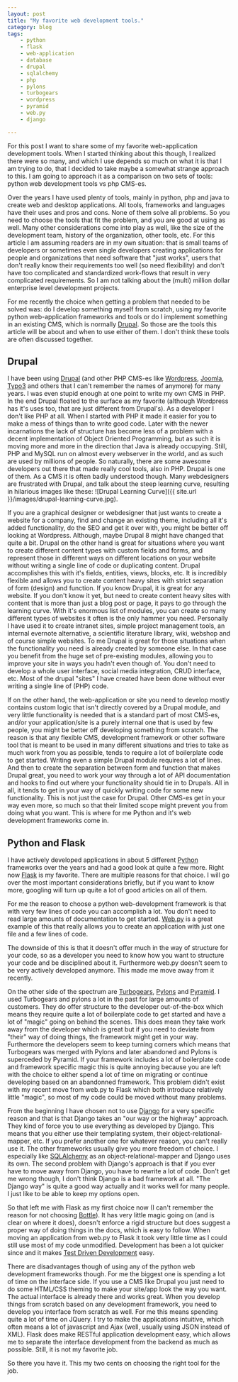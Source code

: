 ```yaml
---
layout: post
title: "My favorite web development tools."
category: blog
tags: 
    - python
    - flask
    - web-application
    - database
    - drupal
    - sqlalchemy
    - php
    - pylons
    - turbogears
    - wordpress
    - pyramid
    - web.py
    - django

---
```

For this post I want to share some of my favorite web-application development tools. When I started thinking about this though, I realized there were so many, and which I use depends so much on what it is that I am trying to do, that I decided to take maybe a somewhat strange approach to this. I am going to approach it as a comparison on two sets of tools: python web development tools vs php CMS-es.

Over the years I have used plenty of tools, mainly in python, php and java to create web and desktop applications. All tools, frameworks and languages have their uses and pros and cons. None of them solve all problems. So you need to choose the tools that fit the problem, and you are good at using as well. Many other considerations come into play as well, like the size of the development team, history of the organization, other tools, etc. For this article I am assuming readers are in my own situation: that is small teams of developers or sometimes even single developers creating applications for people and organizations that need software that "just works", users that don't really know their requirements too well (so need flexibility) and don't have too complicated and standardized work-flows that result in very complicated requirements. So I am not talking about the (multi) million dollar enterprise level development projects.

For me recently the choice when getting a problem that needed to be solved was: do I develop something myself from scratch, using my favorite python web-application frameworks and tools or do I implement something in an existing CMS, which is normally [Drupal](http://www.drupal.org). So those are the tools this article will be about and when to use either of them. I don't think these tools are often discussed together.

## Drupal ##
I have been using [Drupal](http://www.drupal.org) (and other PHP CMS-es like [Wordpress](http://www.wordpress.com), [Joomla](http://www.joomla.org), [Typo3](http://www.typo3.org) and others that I can't remember the names of anymore) for many years. I was even stupid enough at one point to write my own CMS in PHP. In the end Drupal floated to the surface as my favorite (although Wordpress has it's uses too, that are just different from Drupal's). As a developer I don't like PHP at all. When I started with PHP it made it easier for you to make a mess of things than to write good code. Later with the newer incarnations the lack of structure has become less of a problem with a decent implementation of Object Oriented Programming, but as such it is moving more and more in the direction that Java is already occupying. Still, PHP and MySQL run on almost every webserver in the world, and as such are used by millions of people. So naturally, there are some awesome developers out there that made really cool tools, also in PHP. Drupal is one of them. 
As a CMS it is often badly understood though. Many webdesigners are frustrated with Drupal, and talk about the steep learning curve, resulting in hilarious images like these: ![Drupal Learning Curve]({{ site.url }}/images/drupal-learning-curve.jpg). 

If you are a graphical designer or webdesigner that just wants to create a website for a company, find and change an existing theme, including all it's added functionality, do the SEO and get it over with, you might be better off looking at Wordpress. Although, maybe Drupal 8 might have changed that quite a bit. Drupal on the other hand is great for situations where you want to create different content types with custom fields and forms, and represent those in different ways on different locations on your website without writing a single line of code or duplicating content. Drupal accomplishes this with it's fields, entities, views, blocks, etc. It is incredibly flexible and allows you to create content heavy sites with strict separation of form (design) and function. If you know Drupal, it is great for any website. If you don't know it yet, but need to create content heavy sites with content that is more than just a blog post or page, it pays to go through the learning curve. With it's enormous list of modules, you can create so many different types of websites it often is the only hammer you need. Personally I have used it to create intranet sites, simple project management tools, an internal evernote alternative, a scientific literature library, wiki, webshop and of course simple websites. To me Drupal is great for those situations when the functionality you need is already created by someone else. In that case you benefit from the huge set of pre-existing modules, allowing you to improve your site in ways you hadn't even though of. You don't need to develop a whole user interface, social media integration, CRUD interface, etc. Most of the drupal "sites" I have created have been done without ever writing a single line of (PHP) code. 

If on the other hand, the web-application or site you need to develop mostly contains custom logic that isn't directly covered by a Drupal module, and very little functionality is needed that is a standard part of most CMS-es, and/or your application/site is a purely internal one that is used by few people, you might be better off developing something from scratch. The reason is that any flexible CMS, development framework or other software tool that is meant to be used in many different situations and tries to take as much work from you as possible, tends to require a lot of boilerplate code to get started. Writing even a simple Drupal module requires a lot of lines. And then to create the separation between form and function that makes Drupal great, you need to work your way through a lot of API documentation and hooks to find out where your functionality should tie in to Drupals. All in all, it tends to get in your way of quickly writing code for some new functionality. This is not just the case for Drupal. Other CMS-es get in your way even more, so much so that their limited scope might prevent you from doing what you want. This is where for me Python and it's web development frameworks come in.

## Python and Flask ##

I have actively developed applications in about 5 different [Python](http://www.python.org) frameworks over the years and had a good look at quite a few more. Right now [Flask](http://flask.pocoo.org) is my favorite. There are multiple reasons for that choice. I will go over the most important considerations briefly, but if you want to know more, googling will turn up quite a lot of good articles on all of them. 

For me the reason to choose a python web-development framework is that with very few lines of code you can accomplish a lot. You don't need to read large amounts of documentation to get started. [Web.py](http://webpy.org/) is a great example of this that really allows you to create an application with just one file and a few lines of code. 

The downside of this is that it doesn't offer much in the way of structure for your code, so as a developer you need to know how you want to structure your code and be disciplined about it. Furthermore web.py doesn't seem to be very actively developed anymore. This made me move away from it recently. 

On the other side of the spectrum are [Turbogears](http://turbogears.org/), [Pylons](http://www.pylonsproject.org/) and [Pyramid](http://www.pylonsproject.org/). I used Turbogears and pylons a lot in the past for large amounts of customers. They do offer structure to the developer out-of-the-box which means they require quite a lot of boilerplate code to get started and have a lot of "magic" going on behind the scenes. This does mean they take work away from the developer which is great but if you need to deviate from "their" way of doing things, the framework might get in your way. Furthermore the developers seem to keep turning corners which means that Turbogears was merged with Pylons and later abandoned and Pylons is superceded by Pyramid. If your framework includes a lot of boilerplate code and framework specific magic this is quite annoying because you are left with the choice to either spend a lot of time on migrating or continue developing based on an abandonned framework. This problem didn't exist with my recent move from web.py to Flask which both introduce relatively little "magic", so most of my code could be moved without many problems. 

From the beginning I have chosen not to use [Django](https://www.djangoproject.com/) for a very specific reason and that is that Django takes an "our way or the highway" approach. They kind of force you to use everything as developed by Django. This means that you either use their templating system, their object-relational-mapper, etc. If you prefer another one for whatever reason, you can't really use it. The other frameworks usually give you more freedom of choice. I especially like [SQLAlchemy](http://www.sqlalchemy.org/) as an object-relational-mapper and Django uses its own. The second problem with Django's approach is that if you ever have to move away from Django, you have to rewrite a lot of code. Don't get me wrong though, I don't think Django is a bad framework at all. "The Django way" is quite a good way actually and it works well for many people. I just like to be able to keep my options open. 

So that left me with Flask as my first choice now (I can't remember the reason for not choosing [Bottle](http://bottlepy.org/)). It has very little magic going on (and is clear on where it does), doesn't enforce a rigid structure but does suggest a proper way of doing things in the docs, which is easy to follow. When moving an application from web.py to Flask it took very little time as I could still use most of my code unmodified. Development has been a lot quicker since and it makes [Test Driven Development](https://en.wikipedia.org/wiki/Test-driven_development) easy. 

There are disadvantages though of using any of the python web development frameworks though. For me the biggest one is spending a lot of time on the interface side. If you use a CMS like Drupal you just need to do some HTML/CSS theming to make your site/app look the way you want. The actual interface is already there and works great. When you develop things from scratch based on any development framework, you need to develop you interface from scratch as well. For me this means spending quite a lot of time on JQuery. I try to make the applications intuitive, which often means a lot of javascript and Ajax (well, usually using JSON instead of XML). Flask does make RESTful application development easy, which allows me to separate the interface development from the backend as much as possible. Still, it is not my favorite job. 

So there you have it. This my two cents on choosing the right tool for the job.